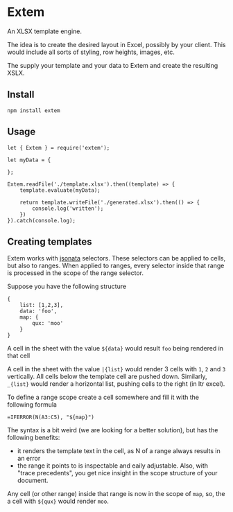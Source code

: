 # Extem

An XLSX template engine. 

The idea is to create the desired layout in Excel, possibly by your client. This would include all sorts of styling, row heights, images, etc.

The supply your template and your data to Extem and create the resulting XSLX.

## Install

    npm install extem

## Usage

    let { Extem } = require('extem');

    let myData = {

    };

    Extem.readFile('./template.xlsx').then((template) => {
        template.evaluate(myData);

        return template.writeFile('./generated.xlsx').then(() => {
            console.log('written');
        })
    }).catch(console.log);

## Creating templates

Extem works with [jsonata](http://jsonata.org/) selectors. These selectors can be applied to cells, but also to ranges. When applied to ranges, every selector inside that range is processed in the scope of the range selector.

Suppose you have the following structure

    {
        list: [1,2,3],
        data: 'foo',
        map: {
            qux: 'moo'
        }
    }

A cell in the sheet with the value `${data}` would result `foo` being rendered in that cell

A cell in the sheet with the value `|{list}` would render 3 cells with `1`, `2` and `3` vertically. All cells below the template cell are pushed down. Similarly, `_{list}` would render a horizontal list, pushing cells to the right (in ltr excel). 

To define a range scope create a cell somewhere and fill it with the following formula

    =IFERROR(N(A3:C5), "${map}")

The syntax is a bit weird (we are looking for a better solution), but has the following benefits:

- it renders the template text in the cell, as N of a range always results in an error
- the range it points to is inspectable and eaily adjustable. Also, with "trace precedents", you get nice insight in the scope structure of your document.

Any cell (or other range) inside that range is now in the scope of `map`, so, the a cell with `${qux}` would render `moo`.
